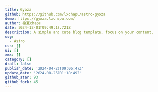 ```yaml
---
title: Gyoza
github: https://github.com/lxchapu/astro-gyoza
demo: https://gyoza.lxchapu.com/
author: 柃夏chapu
date: 2024-12-01T09:49:19.721Z
description: A simple and cute blog template, focus on your content.
ssg:
  - Astro
css: []
ui: []
cms: []
category: []
draft: false
publish_date: '2024-04-26T09:06:47Z'
update_date: '2024-08-25T01:18:49Z'
github_star: 93
github_fork: 45
---
```

